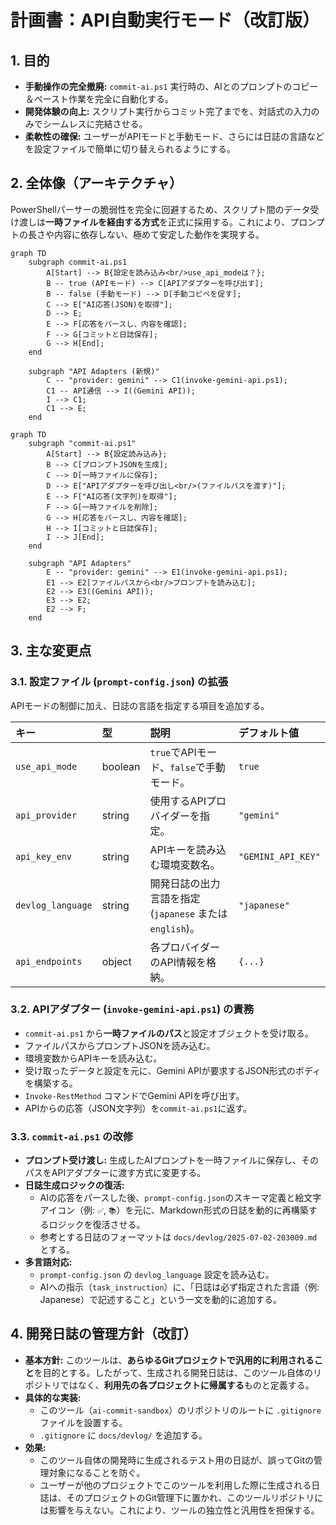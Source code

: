 # 計画書：API自動実行モード（改訂版）

## 1. 目的

-   **手動操作の完全撤廃:** `commit-ai.ps1` 実行時の、AIとのプロンプトのコピー＆ペースト作業を完全に自動化する。
-   **開発体験の向上:** スクリプト実行からコミット完了までを、対話式の入力のみでシームレスに完結させる。
-   **柔軟性の確保:** ユーザーがAPIモードと手動モード、さらには日誌の言語などを設定ファイルで簡単に切り替えられるようにする。

## 2. 全体像（アーキテクチャ）

PowerShellパーサーの脆弱性を完全に回避するため、スクリプト間のデータ受け渡しは**一時ファイルを経由する方式**を正式に採用する。これにより、プロンプトの長さや内容に依存しない、極めて安定した動作を実現する。
```mermaid
graph TD
    subgraph commit-ai.ps1
        A[Start] --> B{設定を読み込み<br/>use_api_modeは？};
        B -- true (APIモード) --> C[APIアダプターを呼び出す];
        B -- false (手動モード) --> D[手動コピペを促す];
        C --> E["AI応答(JSON)を取得"];
        D --> E;
        E --> F[応答をパースし、内容を確認];
        F --> G[コミットと日誌保存];
        G --> H[End];
    end

    subgraph "API Adapters (新規)"
        C -- "provider: gemini" --> C1(invoke-gemini-api.ps1);
        C1 -- API通信 --> I((Gemini API));
        I --> C1;
        C1 --> E;
    end

```
```mermaid
graph TD
    subgraph "commit-ai.ps1"
        A[Start] --> B{設定読み込み};
        B --> C[プロンプトJSONを生成];
        C --> D[一時ファイルに保存];
        D --> E["APIアダプターを呼び出し<br/>(ファイルパスを渡す)"];
        E --> F["AI応答(文字列)を取得"];
        F --> G[一時ファイルを削除];
        G --> H[応答をパースし、内容を確認];
        H --> I[コミットと日誌保存];
        I --> J[End];
    end

    subgraph "API Adapters"
        E -- "provider: gemini" --> E1(invoke-gemini-api.ps1);
        E1 --> E2[ファイルパスから<br/>プロンプトを読み込む];
        E2 --> E3((Gemini API));
        E3 --> E2;
        E2 --> F;
    end
```

## 3. 主な変更点

### 3.1. 設定ファイル (`prompt-config.json`) の拡張

APIモードの制御に加え、日誌の言語を指定する項目を追加する。

| キー | 型 | 説明 | デフォルト値 |
| :--- | :--- | :--- | :--- |
| `use_api_mode` | boolean | `true`でAPIモード、`false`で手動モード。 | `true` |
| `api_provider` | string | 使用するAPIプロバイダーを指定。 | `"gemini"` |
| `api_key_env` | string | APIキーを読み込む環境変数名。 | `"GEMINI_API_KEY"` |
| `devlog_language`| string | 開発日誌の出力言語を指定 (`japanese` または `english`)。 | `"japanese"` |
| `api_endpoints` | object | 各プロバイダーのAPI情報を格納。 | `{...}` |

### 3.2. APIアダプター (`invoke-gemini-api.ps1`) の責務

-   `commit-ai.ps1` から**一時ファイルのパス**と設定オブジェクトを受け取る。
-   ファイルパスからプロンプトJSONを読み込む。
-   環境変数からAPIキーを読み込む。
-   受け取ったデータと設定を元に、Gemini APIが要求するJSON形式のボディを構築する。
-   `Invoke-RestMethod` コマンドでGemini APIを呼び出す。
-   APIからの応答（JSON文字列）を`commit-ai.ps1`に返す。

### 3.3. `commit-ai.ps1` の改修

-   **プロンプト受け渡し:** 生成したAIプロンプトを一時ファイルに保存し、そのパスをAPIアダプターに渡す方式に変更する。
-   **日誌生成ロジックの復活:**
    -   AIの応答をパースした後、`prompt-config.json`のスキーマ定義と絵文字アイコン（例: `✅`, `📚`）を元に、Markdown形式の日誌を動的に再構築するロジックを復活させる。
    -   参考とする日誌のフォーマットは `docs/devlog/2025-07-02-203009.md` とする。
-   **多言語対応:**
    -   `prompt-config.json` の `devlog_language` 設定を読み込む。
    -   AIへの指示（`task_instruction`）に、「日誌は必ず指定された言語（例: Japanese）で記述すること」という一文を動的に追加する。

## 4. 開発日誌の管理方針（改訂）

-   **基本方針:** このツールは、**あらゆるGitプロジェクトで汎用的に利用されること**を目的とする。したがって、生成される開発日誌は、このツール自体のリポジトリではなく、**利用先の各プロジェクトに帰属する**ものと定義する。
-   **具体的な実装:**
    -   このツール（`ai-commit-sandbox`）のリポジトリのルートに `.gitignore` ファイルを設置する。
    -   `.gitignore` に `docs/devlog/` を追加する。
-   **効果:**
    -   このツール自体の開発時に生成されるテスト用の日誌が、誤ってGitの管理対象になることを防ぐ。
    -   ユーザーが他のプロジェクトでこのツールを利用した際に生成される日誌は、そのプロジェクトのGit管理下に置かれ、このツールリポジトリには影響を与えない。これにより、ツールの独立性と汎用性を担保する。
